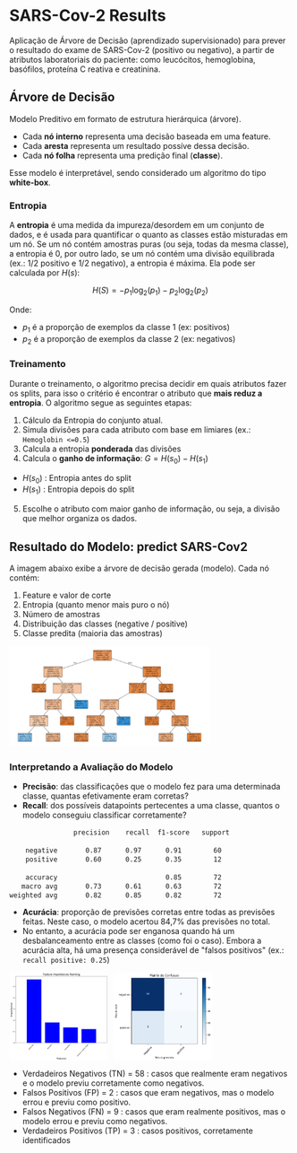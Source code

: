 # SARS-Cov-2 Results

Aplicação de Árvore de Decisão (aprendizado supervisionado) para prever o resultado do exame de SARS-Cov-2 (positivo ou negativo), a partir de atributos laboratoriais do paciente: como leucócitos, hemoglobina, basófilos, proteína C reativa e creatinina.

## Árvore de Decisão

Modelo Preditivo em formato de estrutura hierárquica (árvore).

- Cada **nó interno** representa uma decisão baseada em uma feature.
- Cada **aresta** representa um resultado possíve dessa decisão.
- Cada **nó folha** representa uma predição final (**classe**).

Esse modelo é interpretável, sendo considerado um algoritmo do tipo **white-box**.

### Entropia

A **entropia** é uma medida da impureza/desordem em um conjunto de dados, e é usada para quantificar o quanto as classes estão misturadas em um nó. Se um nó contém amostras puras (ou seja, todas da mesma classe), a entropia é 0, por outro lado, se um nó contém uma divisão equilibrada (ex.: 1/2 positivo e 1/2 negativo), a entropia é máxima. Ela pode ser calculada por $H(s)$:

$$
H(S) = -p_1 \log_2(p_1) - p_2 \log_2(p_2)
$$

Onde:

- $p_1$ é a proporção de exemplos da classe 1 (ex: positivos)
- $p_2$ é a proporção de exemplos da classe 2 (ex: negativos)

### Treinamento

Durante o treinamento, o algoritmo precisa decidir em quais atributos fazer os splits, para isso o critério é encontrar o atributo que **mais reduz a entropia**. O algoritmo segue as seguintes etapas:

1. Cálculo da Entropia do conjunto atual.
2. Simula divisões para cada atributo com base em limiares (ex.: `Hemoglobin <=0.5`)
3. Calcula a entropia **ponderada** das divisões
4. Calcula o **ganho de informação**: $G = H(s_0) - H(s_1)$

- $H(s_0)$ : Entropia antes do split
- $H(s_1)$ : Entropia depois do split

5. Escolhe o atributo com maior ganho de informação, ou seja, a divisão que melhor organiza os dados.

## Resultado do Modelo: predict SARS-Cov2

A imagem abaixo exibe a árvore de decisão gerada (modelo). Cada nó contém:

1. Feature e valor de corte
2. Entropia (quanto menor mais puro o nó)
3. Número de amostras
4. Distribuição das classes (negative / positive)
5. Classe predita (maioria das amostras)

<img src="image/README/1747230305277.png" style="width: 71%;">

### Interpretando a Avaliação do Modelo

- **Precisão**: das classificações que o modelo fez para uma determinada classe, quantas efetivamente eram corretas?
- **Recall**: dos possíveis datapoints pertecentes a uma classe, quantos o modelo conseguiu classificar corretamente?

```
                precision    recall  f1-score   support

    negative       0.87      0.97      0.91        60
    positive       0.60      0.25      0.35        12

    accuracy                           0.85        72
   macro avg       0.73      0.61      0.63        72
weighted avg       0.82      0.85      0.82        72
```

- **Acurácia**: proporção de previsões corretas entre todas as previsões feitas. Neste caso, o modelo acertou 84,7% das previsões no total.
- No entanto, a acurácia pode ser enganosa quando há um desbalanceamento entre as classes (como foi o caso). Embora a acurácia alta, há uma presença considerável de "falsos positivos" (ex.: `recall positive: 0.25`)

<div style="display: flex;">
  <img src="image/README/1747232558627.png" style="width: 35%; margin-right: 10px;">
  <img src="image/README/1747232572570.png" style="width: 35%;">
</div>

- Verdadeiros Negativos (TN) = 58 : casos que realmente eram negativos e o modelo previu corretamente como negativos.
- Falsos Positivos (FP) = 2 : casos que eram negativos, mas o modelo errou e previu como positivo.
- Falsos Negativos (FN) = 9 : casos que eram realmente positivos, mas o modelo errou e previu como negativos.
- Verdadeiros Positivos (TP) = 3 : casos positivos, corretamente identificados
